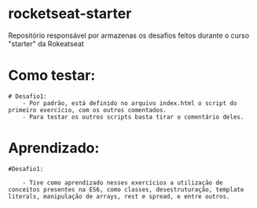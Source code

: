 # rocketseat-starter
 Repositório responsável por armazenas os desafios feitos durante o curso "starter" da Rokeatseat

# Como testar: 
    # Desafio1:
        - Por padrão, está definido no arquivo index.html o script do primeiro exercício, com os outros comentados.
        - Para testar os outros scripts basta tirar o comentário deles.

# Aprendizado:

    #Desafio1:

        - Tive como aprendizado nesses exercícios a utilização de conceitos presentes na ES6, como classes, desestruturação, template literals, manipulação de arrays, rest e spread, e entre outros.
